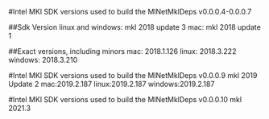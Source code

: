 #Intel MKl SDK versions used to build the MlNetMklDeps v0.0.0.4-0.0.0.7

##Sdk Version
linux and windows: mkl 2018 update 3
mac: mkl 2018 update 1

##Exact versions, including minors
mac: 2018.1.126
linux: 2018.3.222
windows: 2018.3.210

#Intel MKl SDK versions used to build the MlNetMklDeps v0.0.0.9
mkl 2019 Update 2
mac:2019.2.187
linux:2019.2.187
windows:2019.2.187

#Intel MKl SDK versions used to build the MlNetMklDeps v0.0.0.10
mkl 2021.3